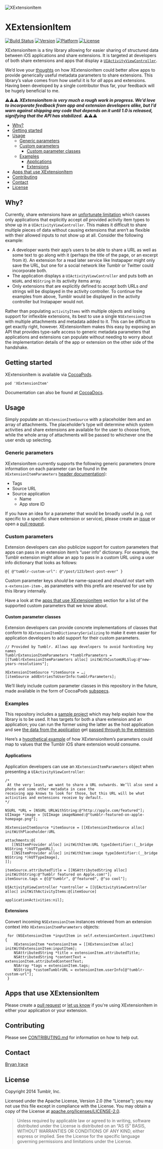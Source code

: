 ![XExtensionItem](https://github.com/tumblr/XExtensionItem/blob/master/Assets/logo.png)

# XExtensionItem

[![Build Status](https://img.shields.io/travis/tumblr/XExtensionItem.svg?style=flat)](https://travis-ci.org/tumblr/XExtensionItem)
[![Version](http://img.shields.io/cocoapods/v/XExtensionItem.svg?style=flat)](http://cocoapods.org/?q=XExtensionItem)
[![Platform](http://img.shields.io/cocoapods/p/XExtensionItem.svg?style=flat)]()
[![License](http://img.shields.io/cocoapods/l/XExtensionItem.svg?style=flat)](https://github.com/tumblr/XExtensionItem/blob/master/LICENSE)

XExtensionItem is a tiny library allowing for easier sharing of structured data between iOS applications and share extensions. It is targeted at developers of both share extensions and apps that display a [`UIActivityViewController`](https://developer.apple.com/library/ios/documentation/Uikit/reference/UIActivityViewController_Class/index.html).

We’d love your [thoughts](https://github.com/tumblr/XExtensionItem/issues) on how XExtensionItem could better allow apps to provide generically useful metadata parameters to share extensions. This library’s value comes from how useful it is for *all* apps and extensions. Having been developed by a single contributor thus far, your feedback will be hugely beneficial to me.

:warning::warning::warning: ***XExtensionItem is very much a rough work in progress. We’d love to incorporate feedback from app and extension developers alike, but I’d warn against shipping any code that depends on it until 1.0 is released, signifying that the API has stabilized.*** :warning::warning::warning:

* [Why?](#why)
* [Getting started](#getting-started)
* [Usage](#usage)
    * [Generic parameters](#generic-parameters)
    * [Custom parameters](#custom-parameters)
        * [Custom parameter classes](#custom-parameter-classes)
    * [Examples](#examples)
        * [Applications](#applications)
        * [Extensions](#extensions)
* [Apps that use XExtensionItem](#apps-that-use-xextensionitem)
* [Contributing](#contributing)
* [Contact](#contact)
* [License](#license)

## Why?

Currently, share extensions have an [unfortunate limitation](https://github.com/tumblr/ios-extension-issues/issues/5) which causes only applications that explicitly accept *all* provided activity item types to show up in a `UIActivityViewController`. This makes it difficult to share multiple pieces of data without causing extensions that aren’t as flexible with their allowed inputs to not show up at all. Consider the following example:

* A developer wants their app’s users to be able to share a URL as well as some text to go along with it (perhaps the title of the page, or an excerpt from it). An extension for a read later service like Instapaper might only save the URL, but one for a social network like Tumblr or Twitter could incorporate both.
* The application displays a `UIActivityViewController` and puts both an `NSURL` and `NSString` in its activity items array.
* Only extensions that are explicitly defined to accept both URLs *and* strings will be displayed in the activity controller. To continue the examples from above, Tumblr would be displayed in the activity controller but Instapaper would not.

Rather than populating `activityItems` with multiple objects and losing support for inflexible extensions, its best to use a single `NSExtensionItem` with multiple attachments and metadata added to it. This can be difficult to get exactly right, however. XExtensionItem makes this easy by exposing an API that provides type-safe access to generic metadata parameters that applications and extensions can populate without needing to worry about the implementation details of the app or extension on the other side of the handshake.

## Getting started

XExtensionItem is available via [CocoaPods](http://cocoapods.org).

```
pod 'XExtensionItem'
```

Documentation can also be found at [CocoaDocs](http://cocoadocs.org/docsets/XExtensionItem).

## Usage

Simply populate an `XExtensionItemSource` with a placeholder item and an array of attachments. The placeholder’s type will determine which system activities and share extensions are available for the user to choose from, while the whole array of attachments will be passed to whichever one the user ends up selecting.

### Generic parameters

XExtensionItem currently supports the following generic parameters (more information on each parameter can be found in the `XExtensionItemParameters` [header documentation](XExtensionItem/XExtensionItemParameters.h)):

* Tags
* Source URL
* Source application
    * Name
    * App store ID

If you have an idea for a parameter that would be broadly useful (e.g. not specific to a specific share extension or service), please create an [issue](https://github.com/tumblr/XExtensionItem/issues) or open a [pull request](https://github.com/tumblr/XExtensionItem/pulls).

### Custom parameters

Extension developers can also publicize support for custom parameters that apps can pass in an extension item’s “user info” dictionary. For example, the Tumblr extension might allow an app to pass in a custom URL using a user info dictionary that looks as follows:

```objc
@{ @"tumblr-custom-url": @"/post/123/best-post-ever" }
```

Custom parameter keys *should* be name-spaced and *should not* start with `x-extension-item-`, as parameters with this prefix are reserved for use by this library internally.

Have a look at the [apps that use XExtensionItem](#apps-that-use-xextensionitem) section for a list of the supported custom parameters that we know about.

#### Custom parameter classes

Extension developers can provide concrete implementations of classes that conform to `XExtensionItemDictionarySerializing` to make it even easier for application developers to add support for their custom parameters.

```objc
// Provided by Tumblr. Allows app developers to avoid hardcoding key names
TumblrExtensionItemParameters *tumblrParameters = [[TumblrExtensionItemParameters alloc] initWithCustomURLSlug:@"new-years-resolutions"];

XExtensionItemSource *itemSource = …;
[itemSource addEntriesToUserInfo:tumblrParameters];
```

We’ll likely include custom parameter classes in this repository in the future, made available in the form of CocoaPods [subspecs](http://guides.cocoapods.org/syntax/podspec.html#group_subspecs).

### Examples

This repository includes a [sample project](https://github.com/tumblr/XExtensionItem/tree/master/Example) which may help explain how the library is to be used. It has targets for both a share extension and an application; you can run the former using the latter as the host application and see [the data from the application](https://github.com/tumblr/XExtensionItem/blob/master/Example/XExtensionItemExample/ViewController.m#L23) get [passed through to the extension](https://github.com/tumblr/XExtensionItem/blob/master/Example/XExtensionItemShareExtensionExample/ShareViewController.m#L10).

Here’s a [hypothetical example](https://github.com/tumblr/XExtensionItem/wiki/Hypothetical-Tumblr-XExtensionItem-integration-documentation) of how XExtensionItem’s parameters could map to values that the Tumblr iOS share extension would consume.

#### Applications

Application developers can use an `XExtensionItemParameters` object when presenting a `UIActivityViewController`:

```objc
/*
 At the very least, we want to share a URL outwards. We’ll also send a photo and some other metadata in case the 
receiving app knows to look for those, but this URL will be what activities and extensions receive by default.
*/
 
NSURL *URL = [NSURL URLWithString:@"http://apple.com/featured"];
UIImage *image = [UIImage imageNamed:@"tumblr-featured-on-apple-homepage.png"];

XExtensionItemSource *itemSource = [[XExtensionItemSource alloc] initWithPlaceholder:URL
                                                                         attachments:@[
   [[NSItemProvider alloc] initWithItem:URL typeIdentifier:(__bridge NSString *)kUTTypeURL],
   [[NSItemProvider alloc] initWithItem:image typeIdentifier:(__bridge NSString *)kUTTypeImage],
]];

itemSource.attributedTitle = [[NSAttributedString alloc] initWithString:@"Tumblr featured on Apple.com!"];
itemSource.tags = @[@"tumblr", @"featured", @"so cool"];

UIActivityViewController *controller = [[UIActivityViewController alloc] initWithActivityItems:@[itemSource]
                                                                         applicationActivities:nil];
```

#### Extensions

Convert incoming `NSExtensionItem` instances retrieved from an extension context into `XExtensionItemParameters` 
objects:

```objc
 for (NSExtensionItem *inputItem in self.extensionContext.inputItems) {
    XExtensionItem *extensionItem = [[XExtensionItem alloc] initWithExtensionItem:inputItem];
    NSAttributedString *title = extensionItem.attributedTitle;
    NSAttributedString *contentText = extensionItem.attributedContentText;
    NSArray *tags = extensionItem.tags;
    NSString *customTumblrURL = extensionItem.userInfo[@"tumblr-custom-url"];
 }
```

## Apps that use XExtensionItem

Please create a [pull request](https://github.com/tumblr/XExtensionItem/pulls) or [let us know](#contact) if you're using XExtensionItem in either your application or your extension.

## Contributing

Please see [CONTRIBUTING.md](https://github.com/tumblr/XExtensionItem/blob/master/CONTRIBUTING.md) for information on how to help out.

## Contact

[Bryan Irace](mailto:bryan@tumblr.com)

## License

Copyright 2014 Tumblr, Inc.

Licensed under the Apache License, Version 2.0 (the “License”); you may not use
this file except in compliance with the License. You may obtain a copy of the
License at [apache.org/licenses/LICENSE-2.0](http://www.apache.org/licenses/LICENSE-2.0).

> Unless required by applicable law or agreed to in writing, software
> distributed under the License is distributed on an “AS IS” BASIS, WITHOUT
> WARRANTIES OR CONDITIONS OF ANY KIND, either express or implied. See the
> License for the specific language governing permissions and limitations under
> the License.
